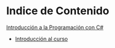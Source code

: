 # Indice de Contenido

[Introducción a la Programación con C#](./README.md)

- [Introducción al curso](./Intro.md)

